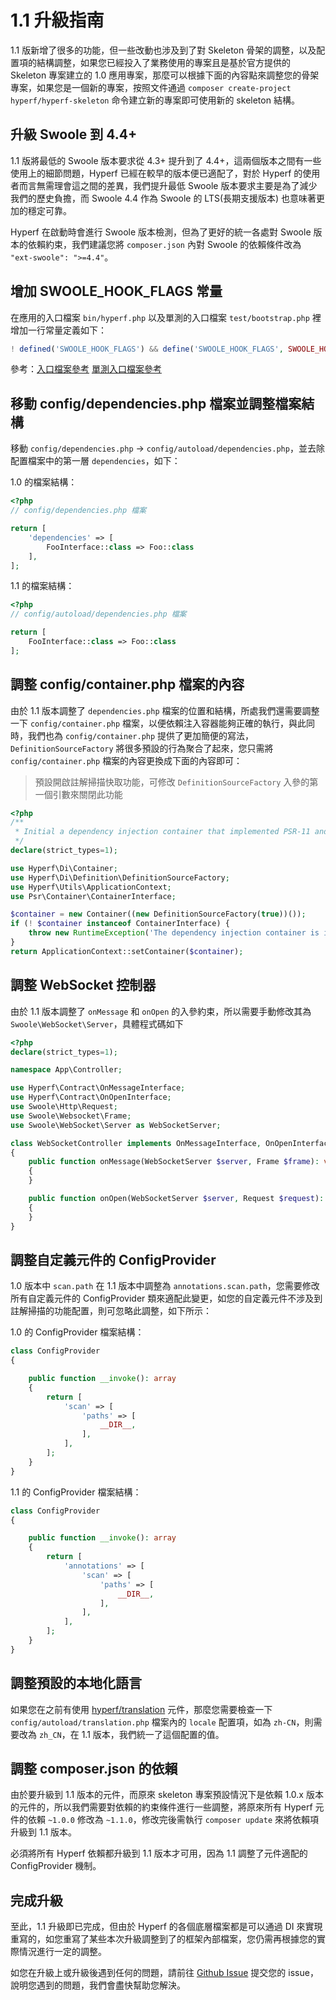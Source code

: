 # 1.1 升級指南

1.1 版新增了很多的功能，但一些改動也涉及到了對 Skeleton 骨架的調整，以及配置項的結構調整，如果您已經投入了業務使用的專案且是基於官方提供的 Skeleton 專案建立的 1.0 應用專案，那麼可以根據下面的內容點來調整您的骨架專案，如果您是一個新的專案，按照文件通過 `composer create-project hyperf/hyperf-skeleton` 命令建立新的專案即可使用新的 skeleton 結構。

## 升級 Swoole 到 4.4+

1.1 版將最低的 Swoole 版本要求從 4.3+ 提升到了 4.4+，這兩個版本之間有一些使用上的細節問題，Hyperf 已經在較早的版本便已適配了，對於 Hyperf 的使用者而言無需理會這之間的差異，我們提升最低 Swoole 版本要求主要是為了減少我們的歷史負擔，而 Swoole 4.4 作為 Swoole 的 LTS(長期支援版本) 也意味著更加的穩定可靠。   

Hyperf 在啟動時會進行 Swoole 版本檢測，但為了更好的統一各處對 Swoole 版本的依賴約束，我們建議您將 `composer.json` 內對 Swoole 的依賴條件改為 `"ext-swoole": ">=4.4"`。

## 增加 SWOOLE_HOOK_FLAGS 常量

在應用的入口檔案 `bin/hyperf.php` 以及單測的入口檔案 `test/bootstrap.php` 裡增加一行常量定義如下：

```php
! defined('SWOOLE_HOOK_FLAGS') && define('SWOOLE_HOOK_FLAGS', SWOOLE_HOOK_ALL);
```

參考：[入口檔案參考](https://github.com/hyperf/hyperf-skeleton/blob/70062b7bbf29e23cda2f30680e02aa3b26ebd6f7/bin/hyperf.php#L11) [單測入口檔案參考](https://github.com/hyperf/hyperf-skeleton/blob/70062b7bbf29e23cda2f30680e02aa3b26ebd6f7/test/bootstrap.php#L20)

## 移動 config/dependencies.php 檔案並調整檔案結構

移動 `config/dependencies.php` → `config/autoload/dependencies.php`，並去除配置檔案中的第一層 `dependencies`，如下：

1.0 的檔案結構：
```php
<?php
// config/dependencies.php 檔案

return [
    'dependencies' => [
        FooInterface::class => Foo::class
    ],
];
```

1.1 的檔案結構：
```php
<?php
// config/autoload/dependencies.php 檔案

return [
    FooInterface::class => Foo::class
];
```

## 調整 config/container.php 檔案的內容

由於 1.1 版本調整了 `dependencies.php` 檔案的位置和結構，所處我們還需要調整一下 `config/container.php` 檔案，以便依賴注入容器能夠正確的執行，與此同時，我們也為 `config/container.php` 提供了更加簡便的寫法，`DefinitionSourceFactory` 將很多預設的行為聚合了起來，您只需將 `config/container.php` 檔案的內容更換成下面的內容即可：

> 預設開啟註解掃描快取功能，可修改 `DefinitionSourceFactory` 入參的第一個引數來關閉此功能

```php
<?php
/**
 * Initial a dependency injection container that implemented PSR-11 and return the container.
 */
declare(strict_types=1);

use Hyperf\Di\Container;
use Hyperf\Di\Definition\DefinitionSourceFactory;
use Hyperf\Utils\ApplicationContext;
use Psr\Container\ContainerInterface;

$container = new Container((new DefinitionSourceFactory(true))());
if (! $container instanceof ContainerInterface) {
    throw new RuntimeException('The dependency injection container is invalid.');
}
return ApplicationContext::setContainer($container);
```

## 調整 WebSocket 控制器

由於 1.1 版本調整了 `onMessage` 和 `onOpen` 的入參約束，所以需要手動修改其為 `Swoole\WebSocket\Server`，具體程式碼如下

```php
<?php
declare(strict_types=1);

namespace App\Controller;

use Hyperf\Contract\OnMessageInterface;
use Hyperf\Contract\OnOpenInterface;
use Swoole\Http\Request;
use Swoole\Websocket\Frame;
use Swoole\WebSocket\Server as WebSocketServer;

class WebSocketController implements OnMessageInterface, OnOpenInterface
{
    public function onMessage(WebSocketServer $server, Frame $frame): void
    {
    }

    public function onOpen(WebSocketServer $server, Request $request): void
    {
    }
}
```

## 調整自定義元件的 ConfigProvider

1.0 版本中 `scan.path` 在 1.1 版本中調整為 `annotations.scan.path`，您需要修改所有自定義元件的 ConfigProvider 類來適配此變更，如您的自定義元件不涉及到註解掃描的功能配置，則可忽略此調整，如下所示：

1.0 的 ConfigProvider 檔案結構：
```php
class ConfigProvider
{

    public function __invoke(): array
    {
        return [
            'scan' => [
                'paths' => [
                    __DIR__,
                ],
            ],
        ];
    }
}
```

1.1 的 ConfigProvider 檔案結構：
```php
class ConfigProvider
{

    public function __invoke(): array
    {
        return [
            'annotations' => [
                'scan' => [
                    'paths' => [
                        __DIR__,
                    ],
                ],
            ],
        ];
    }
}
```

## 調整預設的本地化語言

如果您在之前有使用 [hyperf/translation](https://github.com/hyperf/translation) 元件，那麼您需要檢查一下 `config/autoload/translation.php` 檔案內的 `locale` 配置項，如為 `zh-CN`，則需要改為 `zh_CN`，在 1.1 版本，我們統一了這個配置的值。

## 調整 composer.json 的依賴

由於要升級到 1.1 版本的元件，而原來 skeleton 專案預設情況下是依賴 1.0.x 版本的元件的，所以我們需要對依賴的約束條件進行一些調整，將原來所有 Hyperf 元件的依賴 `~1.0.0` 修改為 `~1.1.0`，修改完後需執行 `composer update` 來將依賴項升級到 1.1 版本。   

必須將所有 Hyperf 依賴都升級到 1.1 版本才可用，因為 1.1 調整了元件適配的 ConfigProvider 機制。

## 完成升級

至此，1.1 升級即已完成，但由於 Hyperf 的各個底層檔案都是可以通過 DI 來實現重寫的，如您重寫了某些本次升級調整到了的框架內部檔案，您仍需再根據您的實際情況進行一定的調整。   

如您在升級上或升級後遇到任何的問題，請前往 [Github Issue](https://github.com/hyperf/hyperf/issues) 提交您的 issue，說明您遇到的問題，我們會盡快幫助您解決。
